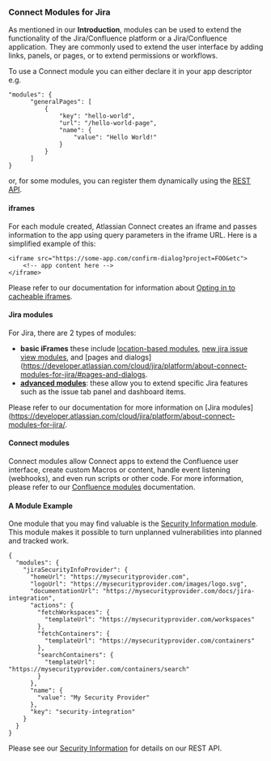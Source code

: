 ### Connect Modules for Jira

As mentioned in our **Introduction**, modules can be used to extend the functionality of the Jira/Confluence platform or a Jira/Confluence 
application. They are commonly used to extend the user interface by adding links, panels, or pages, or to extend 
permissions or workflows.

To use a Connect module you can either declare it in your app descriptor e.g.

```
"modules": {
      "generalPages": [
          {
              "key": "hello-world",
              "url": "/hello-world-page",
              "name": {
                  "value": "Hello World!"
              }
          }
      ]
}
```

or, for some modules, you can register them dynamically using the 
[REST API](https://developer.atlassian.com/cloud/jira/platform/dynamic-modules).

#### iframes

For each module created, Atlassian Connect creates an iframe and passes information to the app using query parameters in 
the iframe URL. Here is a simplified example of this:

```
<iframe src="https://some-app.com/confirm-dialog?project=FOO&etc">
	<!-- app content here -->
</iframe>
```

Please refer to our documentation for information about [Opting in to cacheable iframes](https://developer.atlassian.com/cloud/confluence/cacheable-app-iframes-for-connect-apps/#opting-in-to-cacheable-iframes).

#### Jira modules

For Jira, there are 2 types of modules: 
- **basic iFrames** these include [location-based modules](https://developer.atlassian.com/cloud/jira/platform/about-connect-modules-for-jira/#location-based-modules), 
[new jira issue view modules](https://developer.atlassian.com/cloud/jira/platform/about-connect-modules-for-jira/#new-jira-issue-view-modules), 
and [pages and dialogs](https://developer.atlassian.com/cloud/jira/platform/about-connect-modules-for-jira/#pages-and-dialogs.
- [**advanced modules**](https://developer.atlassian.com/cloud/jira/platform/about-connect-modules-for-jira/#advanced-ui-modules): 
these allow you to extend specific Jira features such as the issue tab panel and dashboard
items.

Please refer to our documentation for more information on [Jira modules](https://developer.atlassian.com/cloud/jira/platform/about-connect-modules-for-jira/.

#### Connect modules

Connect modules allow Connect apps to extend the Confluence user interface, create custom Macros or content, handle event 
listening (webhooks), and even run scripts or other code. For more information, please refer to our 
[Confluence modules](https://developer.atlassian.com/cloud/confluence/about-connect-modules-for-confluence/#add-modules-to-your-connect-app) 
documentation.

#### A Module Example

One module that you may find valuable is the [Security Information module](https://developer.atlassian.com/cloud/jira/platform/modules/security-information/).
This module makes it possible to turn unplanned vulnerabilities into planned and tracked work.

```
{
  "modules": {
    "jiraSecurityInfoProvider": {
      "homeUrl": "https://mysecurityprovider.com",
      "logoUrl": "https://mysecurityprovider.com/images/logo.svg",
      "documentationUrl": "https://mysecurityprovider.com/docs/jira-integration",
      "actions": {
        "fetchWorkspaces": {
          "templateUrl": "https://mysecurityprovider.com/workspaces"
        },
        "fetchContainers": {
          "templateUrl": "https://mysecurityprovider.com/containers"
        },
        "searchContainers": {
          "templateUrl": "https://mysecurityprovider.com/containers/search"
        }
      },
      "name": {
        "value": "My Security Provider"
      },
      "key": "security-integration"
    }
  }
}
```

Please see our [Security Information](https://developer.atlassian.com/cloud/jira/software/rest/api-group-security-information/)
for details on our REST API.

